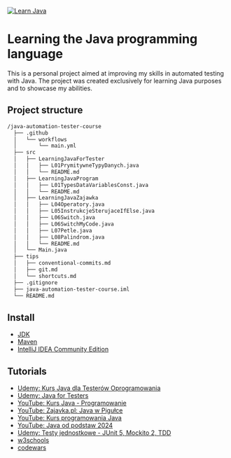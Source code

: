 [![Learn Java](https://img.shields.io/badge/Learn-Java-3A75B0.svg?logo=java)](https://dev.java/learn/)

# Learning the Java programming language
This is a personal project aimed at improving my skills in automated testing with Java. The project was created exclusively for learning Java purposes and to showcase my abilities.
## Project structure

```bash
/java-automation-tester-course
  ├── .github
  │   └── workflows
  │       └── main.yml
  ├── src
  │   ├── LearningJavaForTester
  │   │   ├── L01PrymitywneTypyDanych.java
  │   │   └── README.md
  │   ├── LearningJavaProgram
  │   │   ├── L01TypesDataVariablesConst.java
  │   │   └── README.md
  │   ├── LearningJavaZajawka
  │   │   ├── L04Operatory.java
  │   │   ├── L05InstrukcjeSterujaceIfElse.java
  │   │   ├── L06Switch.java
  │   │   ├── L06SwitchMyCode.java
  │   │   ├── L07Petle.java
  │   │   ├── L08Palindrom.java
  │   │   └── README.md
  │   └── Main.java
  ├── tips
  │   ├── conventional-commits.md
  │   ├── git.md
  │   └── shortcuts.md
  ├── .gitignore
  ├── java-automation-tester-course.iml
  └── README.md
  ```

## Install
- [JDK](https://www.oracle.com/pl/java/technologies/downloads/)
- [Maven](https://maven.apache.org/download.cgi)
- [IntelliJ IDEA Community Edition](https://www.jetbrains.com/idea/download/?section=windows)

## Tutorials
- [Udemy: Kurs Java dla Testerów Oprogramowania](https://www.udemy.com/course/kurs-java-dla-testerow-oprogramowania)
- [Udemy: Java for Testers](https://www.udemy.com/course/java-for-testers-dmitry)
- [YouTube: Kurs Java - Programowanie](https://www.youtube.com/watch?v=T3Pla6wZd4E&list=PL6aekdNhY7DCM1wGLQCE9eP3kPzu-P7E7&index=3)
- [YouTube: Zajavka.pl: Java w Pigułce](https://www.youtube.com/watch?v=OXu1wlo0OZk&list=PLcr3jxpNXo4Gh_WCkEK992cxERXaQp-57)
- [YouTube: Kurs programowania Java](https://www.samouczekprogramisty.pl/kurs-programowania-java/)
- [YouTube: Java od podstaw 2024](https://www.youtube.com/watch?v=_mgat8Fw5SI&list=PLp9WLfHXxbccTjbdEqf79zE5eJ9n6aaPW)
- [Udemy: Testy jednostkowe - JUnit 5, Mockito 2, TDD](https://www.udemy.com/course/testy-jednostkowe)
- [w3schools](https://my-learning.w3schools.com/tutorial/java)
- [codewars](https://www.codewars.com/users/AdamCegielka)
